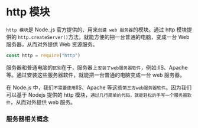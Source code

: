 # http 模块

`http 模块`是 Node.,js 官方提供的、用来`创建 web 服务器`的模块。通过 http 模块提供的 `http.createServer()`方法，就能方便的把一台普通的电脑，变成一台 Web 服务器，从而对外提供 Web 资源服务。

```js
const http = require("http")
```

服务器和普通电脑的`区别`在于，服务器上`安装了web服务器软件`，例如:lIS、Apache 等。通过安装这些服务器软件，就能把一台普通的电脑变成一台 web 服务器。

在 Node.js 中，我们`不需要使用`IIS、Apache 等这些`第三方web服务器软件`。因为我们可以基于 Nodejs 提供的 http 模块，`通过几行简单的代码，就能轻松的手写一个服务器软件`，从而对外提供 web 服务。

### 服务器相关概念

<img :src="$withBase('/nodejs/http/http_1.png')">

<img :src="$withBase('/nodejs/http/http_2.png')">

<img :src="$withBase('/nodejs/http/http_3.png')">
